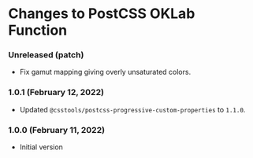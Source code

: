 # Changes to PostCSS OKLab Function

### Unreleased (patch)

- Fix gamut mapping giving overly unsaturated colors.

### 1.0.1 (February 12, 2022)

- Updated `@csstools/postcss-progressive-custom-properties` to `1.1.0`.

### 1.0.0 (February 11, 2022)

- Initial version
